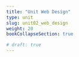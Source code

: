 ```yaml
---
title: "Unit Web Design"
type: unit
slug: unit02_web_design
weight: 20
bookCollapseSection: true

# draft: true
---
```


